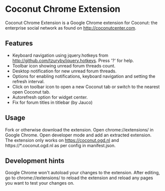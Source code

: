 # Coconut Chrome Extension
Coconut Chrome Extension is a Google Chrome extension for Coconut: the enterprise social network as found on http://coconutcenter.com.

## Features
* Keyboard navigation using jquery.hotkeys from http://github.com/tzuryby/jquery.hotkeys. Press '?' for help.
* Toolbar icon showing unread forum threads count.
* Desktop notification for new unread forum threads.
* Options for enabling notifications, keyboard navigation and setting the refresh interval.
* Click on toolbar icon to open a new Coconut tab or switch to the nearest open Coconut tab.
* Autorefresh option for widget center.
* Fix for forum titles in titlebar (by Jauco)

## Usage
Fork or otherwise download the extension. Open chrome://extensions/ in Google Chrome. Open developer mode and add an extracted extension.
The extension only works on https://coconut.ogd.nl and https://*.coconut.ogd.nl as per config in manifest.json.

## Development hints
Google Chrome won't autoload your changes to the extension. After editing, go to chrome://extensions/ to reload the extension and reload any pages you want to test your changes on.